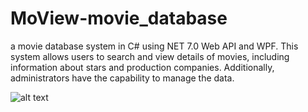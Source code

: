 # MoView-movie_database
 a movie database system in C# using NET 7.0 Web API and WPF. This system allows users to search and view details of movies, including information about stars and production companies. Additionally, administrators have the capability to manage the data.
 
![alt text](https://github.com/YamElgabsi/MoView-movie_database/raw/main/Pictures/LoginWindow.jpg)
